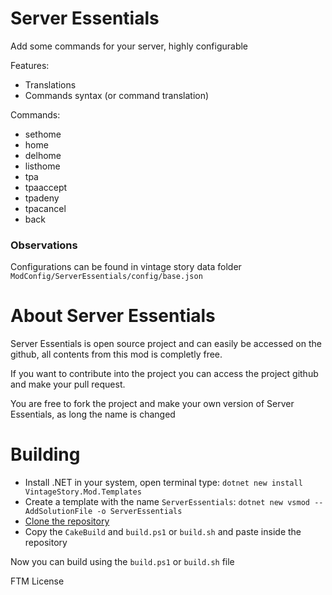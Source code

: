 # Server Essentials
Add some commands for your server, highly configurable

Features:
- Translations
- Commands syntax (or command translation)

Commands:
- sethome
- home
- delhome
- listhome
- tpa
- tpaaccept
- tpadeny
- tpacancel
- back

### Observations
Configurations can be found in vintage story data folder ``ModConfig/ServerEssentials/config/base.json``

# About Server Essentials
Server Essentials is open source project and can easily be accessed on the github, all contents from this mod is completly free.

If you want to contribute into the project you can access the project github and make your pull request.

You are free to fork the project and make your own version of Server Essentials, as long the name is changed

# Building
- Install .NET in your system, open terminal type: ``dotnet new install VintageStory.Mod.Templates``
- Create a template with the name ``ServerEssentials``: ``dotnet new vsmod --AddSolutionFile -o ServerEssentials``
- [Clone the repository](https://github.com/LeandroTheDev/server_essentials/archive/refs/heads/main.zip)
- Copy the ``CakeBuild`` and ``build.ps1`` or ``build.sh`` and paste inside the repository

Now you can build using the ``build.ps1`` or ``build.sh`` file

FTM License